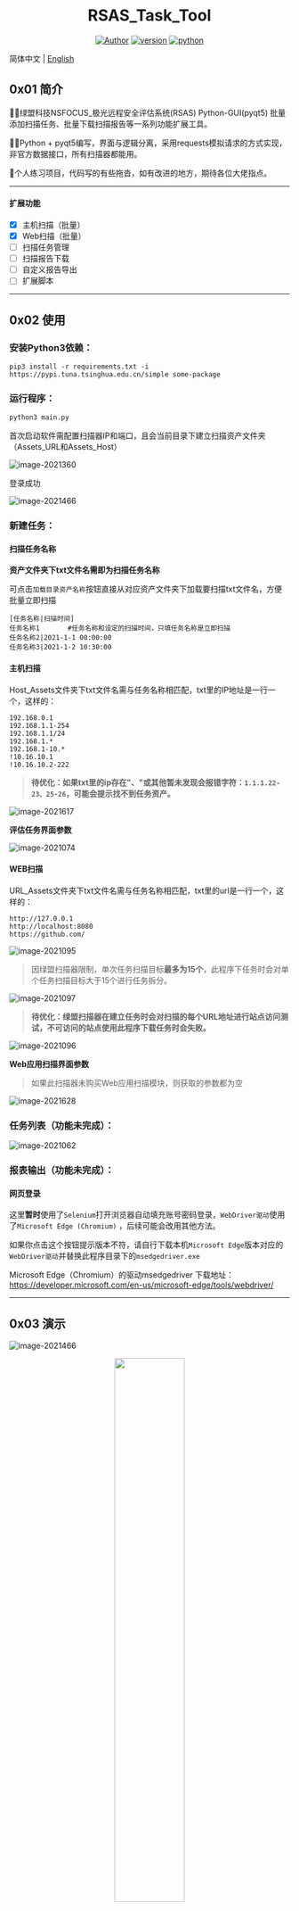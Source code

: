 <h1 align="center">RSAS_Task_Tool</h1>

<div align="center">

[![Author](https://img.shields.io/badge/Author-s0nder-9cf)](https://github.com/wylsy)
[![version](https://img.shields.io/badge/version-2.0-brightgreen)](https://github.com/wylsy/RSAS_Task_Tool)
[![python](https://img.shields.io/badge/Python-3.8-blue)](https://github.com/wylsy/RSAS_Task_Tool)

</div>

简体中文 | [English](./README_EN.md) 

## 0x01 简介

🐱‍🐉绿盟科技NSFOCUS_极光远程安全评估系统(RSAS) Python-GUI(pyqt5) 批量添加扫描任务、批量下载扫描报告等一系列功能扩展工具。

🐱‍💻Python + pyqt5编写，界面与逻辑分离，采用requests模拟请求的方式实现，非官方数据接口，所有扫描器都能用。

🤡个人练习项目，代码写的有些拖沓，如有改进的地方，期待各位大佬指点。

------
#### 扩展功能

* [x] 主机扫描（批量）
* [x] Web扫描（批量）
* [ ] 扫描任务管理
* [ ] 扫描报告下载
* [ ] 自定义报告导出
* [ ] 扩展脚本
------
## 0x02 使用

### 安装Python3依赖：

```
pip3 install -r requirements.txt -i https://pypi.tuna.tsinghua.edu.cn/simple some-package
```

### 运行程序：

```python
python3 main.py
```

首次启动软件需配置扫描器IP和端口，且会当前目录下建立扫描资产文件夹（Assets_URL和Assets_Host）

![image-2021360](Images/image-2021360.png)

登录成功

![image-2021466](Images/image-2021466.png)

### 新建任务：

#### 扫描任务名称

**资产文件夹下txt文件名需即为扫描任务名称**

可点击`加载目录资产名称`按钮直接从对应资产文件夹下加载要扫描txt文件名，方便批量立即扫描

```code
[任务名称|扫描时间]
任务名称1		#任务名称和设定的扫描时间，只填任务名称是立即扫描
任务名称2|2021-1-1 00:00:00
任务名称3|2021-1-2 10:30:00
```

#### 主机扫描

Host_Assets文件夹下txt文件名需与任务名称相匹配，txt里的IP地址是一行一个，这样的：

```code
192.168.0.1
192.168.1.1-254
192.168.1.1/24
192.168.1.*
192.168.1-10.*
!10.16.10.1
!10.16.10.2-222
```

> **待优化：如果txt里的ip存在"、"或其他暂未发现会报错字符：`1.1.1.22-23、25-26`，可能会提示找不到任务资产。**

![image-2021617](Images/image-2021617.png)

**评估任务界面参数**

![image-2021074](Images/image-2021074.png)

#### WEB扫描

URL_Assets文件夹下txt文件名需与任务名称相匹配，txt里的url是一行一个，这样的：

```
http://127.0.0.1
http://localhost:8080
https://github.com/
```

![image-2021095](Images/image-2021095.png)

> 因绿盟扫描器限制，单次任务扫描目标**最多为15个**，此程序下任务时会对单个任务扫描目标大于15个进行任务拆分。

![image-2021097](Images/image-2021097.png)

> **待优化：绿盟扫描器在建立任务时会对扫描的每个URL地址进行站点访问测试，不可访问的站点使用此程序下载任务时会失败。**

![image-2021096](Images/image-2021096.png)

**Web应用扫描界面参数**

> 如果此扫描器未购买Web应用扫描模块，则获取的参数都为空

![image-2021628](Images/image-2021628.png)

### 任务列表（功能未完成）：

![image-2021062](Images/image-2021062.png)

### 报表输出（功能未完成）：



#### 网页登录

这里**暂时**使用了`Selenium`打开浏览器自动填充账号密码登录，`WebDriver驱动`使用了`Microsoft Edge (Chromium)` ，后续可能会改用其他方法。

如果你点击这个按钮提示版本不符，请自行下载本机`Microsoft Edge`版本对应的`WebDriver驱动`并替换此程序目录下的`msedgedriver.exe`

Microsoft Edge（Chromium）的驱动msedgedriver 下载地址：https://developer.microsoft.com/en-us/microsoft-edge/tools/webdriver/

------
## 0x03 演示

![image-2021466](Images/image-2021466.gif)

<div align=center><img src="https://github.com/wylsy/RSAS_Task_Tool/blob/master/images/login.png" width = "50%" /></div>

<div align=center><img src="https://github.com/wylsy/RSAS_Task_Tool/blob/master/images/Host_Task.png" width = "70%" /></div>

<div align=center><img src="https://github.com/wylsy/RSAS_Task_Tool/blob/master/images/Web_Task.png" width = "70%" /></div>

------
## 0x04 更新

- **2021/06/28	因工作原因，接触不到绿盟扫描器了，暂时告一段落吧**

- 2021/04/27	1、更新了新的UI界面
                2、解决了一些小问题
                3、又发现了一些小问题

- 2021/01/29	1、新增WEB扫描
                2、新增目录资产读取功能
                3、发现一些小问题

- 2021/01/22	放弃命令行，选择构建UI界面

- 2020/12/25	上传RSAS_Task_Tool项目

------
## 0x05 完结✿✿ヽ(°▽°)ノ✿

https://github.com/wylsy/RSAS_Task_Tool

------

------
